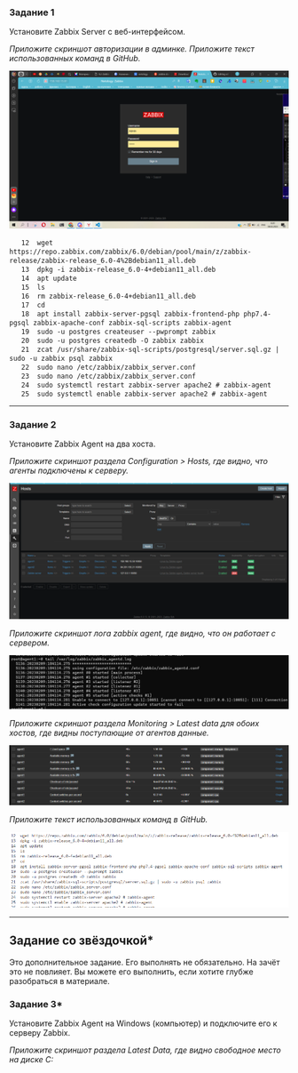 
### Задание 1 

Установите Zabbix Server с веб-интерфейсом.

*Приложите скриншот авторизации в админке.*
*Приложите текст использованных команд в GitHub.*

![админка](2023-02-08_08-20-07.png)

```
   12  wget https://repo.zabbix.com/zabbix/6.0/debian/pool/main/z/zabbix-release/zabbix-release_6.0-4%2Bdebian11_all.deb
   13  dpkg -i zabbix-release_6.0-4+debian11_all.deb
   14  apt update 
   15  ls
   16  rm zabbix-release_6.0-4+debian11_all.deb 
   17  cd
   18  apt install zabbix-server-pgsql zabbix-frontend-php php7.4-pgsql zabbix-apache-conf zabbix-sql-scripts zabbix-agent
   19  sudo -u postgres createuser --pwprompt zabbix
   20  sudo -u postgres createdb -O zabbix zabbix
   21  zcat /usr/share/zabbix-sql-scripts/postgresql/server.sql.gz | sudo -u zabbix psql zabbix 
   22  sudo nano /etc/zabbix/zabbix_server.conf
   23  sudo nano /etc/zabbix/zabbix_server.conf
   24  sudo systemctl restart zabbix-server apache2 # zabbix-agent
   25  sudo systemctl enable zabbix-server apache2 # zabbix-agent
```
---

### Задание 2 

Установите Zabbix Agent на два хоста.

*Приложите скриншот раздела Configuration > Hosts, где видно, что агенты подключены к серверу.*

![Hosts](Снимок12332.PNG)

*Приложите скриншот лога zabbix agent, где видно, что он работает с сервером.*

![log](Безымянный6546.png)

*Приложите скриншот раздела Monitoring > Latest data для обоих хостов, где видны поступающие от агентов данные.*

![Monitoring](Снимок23443.PNG)

*Приложите текст использованных команд в GitHub.*

![админка](Снимок867.PNG)

---
## Задание со звёздочкой*

Это дополнительное задание. Его выполнять не обязательно. На зачёт это не повлияет. Вы можете его выполнить, если хотите глубже разобраться в материале.

### Задание 3* 

Установите Zabbix Agent на Windows (компьютер) и подключите его к серверу Zabbix.

*Приложите скриншот раздела Latest Data, где видно свободное место на диске C:*

